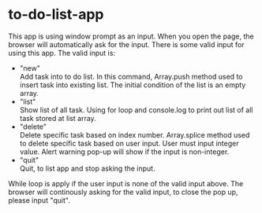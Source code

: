 # to-do-list-app
This app is using window prompt as an input. When you open the page, the browser will automatically ask for the input. There is some valid input for using this app. The valid input is:
* "new"
<br> Add task into to do list. In this command, Array.push method used to insert task into existing list. The initial condition of the list is an empty array.
* "list"
<br> Show list of all task. Using for loop and console.log to print out list of all task stored at list array.
* "delete"
<br> Delete specific task based on index number. Array.splice method used to delete specific task based on user input. User must input integer value. Alert warning pop-up will show if the input is non-integer. 
* "quit"
<br> Quit, to list app and stop asking the input.

While loop is apply if the user input is none of the valid input above. The browser will continously asking for the valid input, to close the pop up, please input "quit".
